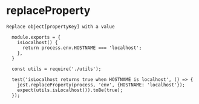 # replaceProperty

`Replace object[propertyKey] with a value`

```
  module.exports = {
    isLocalhost() {
      return process.env.HOSTNAME === 'localhost';
    },
  }
```

```
  const utils = require('./utils');

  test('isLocalhost returns true when HOSTNAME is localhost', () => {
    jest.replaceProperty(process, 'env', {HOSTNAME: 'localhost'});
    expect(utils.isLocalhost()).toBe(true);
  });
```
